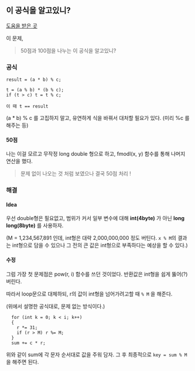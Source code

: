 ## 이 공식을 알고있니?

[도움을 받은 곳](https://42kchoi.tistory.com/277)

이 문제,
> 50점과 100점을 나누는 이 공식을 알고있니?

### 공식
```
result = (a * b) % c;

t = (a % b) * (b % c);
if (t > c) t = t % c;

이 때 t == result
```
(a * b) % c 를 고집하지 말고,
유연하게 식을 바꿔서 대처할 필요가 있다. (미리 %c 를 해주는 등) 


#### 50점

나는 이걸 모르고 무작정 long double 형으로 하고,
fmodl(x, y) 함수를 통해 나머지 연산을 했다.
> 문제 없이 나오는 것 처럼 보였으나 결국 50점 처리 !


### 해결

#### Idea
우선 double형은 필요없고, 
범위가 커서 일부 변수에 대해 **int(4byte)** 가 아닌 **long long(8byte)** 를 사용하자.

(M = 1,234,567,891 인데, int형은 대략 2,000,000,000 정도 버틴다. 
`x % M`의 결과는 int형으로 담을 수 있으나 그 전의 큰 값은 int형으로 부족하다는 예상을 할 수 있다.)

#### 수정
그럼 가장 첫 문제점은 pow(r, i) 함수를 쓰던 것이었다.
반환값은 int형을 쉽게 뚫어(?) 버린다.

따라서 loop문으로 대체하되, r의 값이 int형을 넘어가려고할 때 `% M` 을 해준다.

(위에서 설명한 공식대로, 문제 없는 방식이다.)

```
  for (int k = 0; k < i; k++)
  {
    r *= 31;
    if (r > M) r %= M; 
  }
  sum += c * r;
```
위와 같이 sum에 각 문자 순서대로 값을 주워 담자.
그 후 최종적으로 `key = sum % M` 을 해주면 된다.
